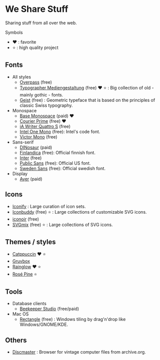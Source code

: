 # We Share Stuff

Sharing stuff from all over the web.

Symbols

 - :heart: : favorite
 - :star: : high quality project

## Fonts

 - All styles
   - [Overpass](http://overpassfont.org) (free)
   - [Typographer Mediengestaltung](https://www.1001fonts.com/users/steffmann) (free) :heart: :star: : Big collection of old - mainly gothic - fonts.
   - [Geist](https://github.com/vercel/geist-font) (free) : Geometric typeface that is based on the principles of classic Swiss typography.
 - Monospace
   - [Base Monospace](https://www.emigre.com/Fonts/Base-Monospace) (paid) :heart:
   - [Courier Prime](https://fonts.google.com/specimen/Courier+Prime) (free) :heart:
   - [iA Writer Quattro S](https://www.cufonfonts.com/font/ia-writer-quattro-s) (free)
   - [Intel One Mono](https://github.com/intel/intel-one-mono) (free): Intel's code font.
   - [Victor Mono](https://rubjo.github.io/victor-mono) (free)
 - Sans-serif
   - [DINosaur](https://fonts.adobe.com/fonts/dinosaur) (paid)
   - [Finlandica](https://toolbox.finland.fi/brand-identity-and-guidelines/finlandica-font/) (free): Official finnish font.
   - [Inter](https://github.com/rsms/inter) (free)
   - [Public Sans](https://public-sans.digital.gov/) (free): Official US font.
   - [Sweden Sans](https://identity.sweden.se/en/download/brand-assets) (free): Official swedish font.
 - Display
   - [Ayer](https://commercialtype.com/catalog/ayer) (paid)

## Icons

 - [Iconify](https://icon-sets.iconify.design) : Large curation of icon sets.
 - [Iconbuddy](https://iconbuddy.app) (free) :star: : Large collections of customizable SVG icons.
 - [iconoir](https://iconoir.com) (free)
 - [SVGmix](https://svgmix.com) (free) :star: : Large collections of SVG icons.

## Themes / styles

 - [Catppuccin](https://github.com/catppuccin/catppuccin) :heart: :star:
 - [Gruvbox](https://github.com/morhetz/gruvbox)
 - [Rainglow](https://rainglow.io) :heart: :star:
 - [Rosé Pine](https://rosepinetheme.com) :star:

## Tools

 - Database clients
   - [Beekeeper Studio](https://github.com/beekeeper-studio/beekeeper-studio) (free/paid)
 - Mac OS
   - [Rectangle](https://rectangleapp.com) (free) : Windows tiling by drag'n'drop like Windows/GNOME/KDE.

## Others

 - [Discmaster](https://discmaster.textfiles.com) : Browser for vintage computer files from archive.org.
